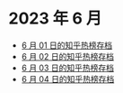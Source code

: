 # 2023 年 6 月

+ [6 月 01 日的知乎热榜存档](/2023-6/01)
+ [6 月 02 日的知乎热榜存档](/2023-6/02)
+ [6 月 03 日的知乎热榜存档](/2023-6/03)
+ [6 月 04 日的知乎热榜存档](/2023-6/04)
